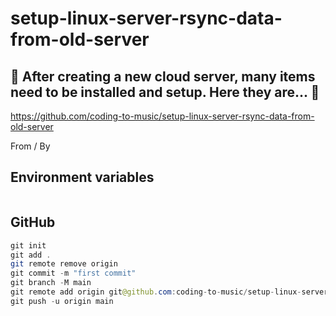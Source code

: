 # setup-linux-server-rsync-data-from-old-server

## 🚀 After creating a new cloud server, many items need to be installed and setup. Here they are... 🚀

https://github.com/coding-to-music/setup-linux-server-rsync-data-from-old-server

From / By

## Environment variables

```java

```

## GitHub

```java
git init
git add .
git remote remove origin
git commit -m "first commit"
git branch -M main
git remote add origin git@github.com:coding-to-music/setup-linux-server-rsync-data-from-old-server.git
git push -u origin main
```
